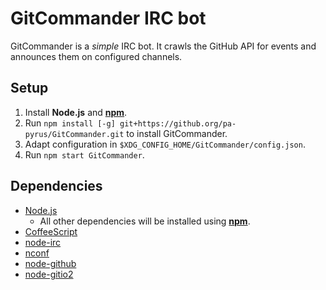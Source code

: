 # GitCommander IRC bot #
GitCommander is a *simple* IRC bot.
It crawls the GitHub API for events and announces them on configured channels.

## Setup ##
1. Install **Node.js** and **[npm](https://www.npmjs.org/)**.
2. Run `npm install [-g] git+https://github.org/pa-pyrus/GitCommander.git` to install GitCommander.
3. Adapt configuration in `$XDG_CONFIG_HOME/GitCommander/config.json`.
4. Run `npm start GitCommander`.

## Dependencies ##
* [Node.js](http://www.nodejs.org/)
    * All other dependencies will be installed using **[npm](https://www.npmjs.org/)**.
* [CoffeeScript](http://coffeescript.org/)
* [node-irc](https://github.com/martynsmith/node-irc)
* [nconf](https://github.com/flatiron/nconf)
* [node-github](https://github.com/mikedeboer/node-github)
* [node-gitio2](https://github.com/passcod/node-gitio)
